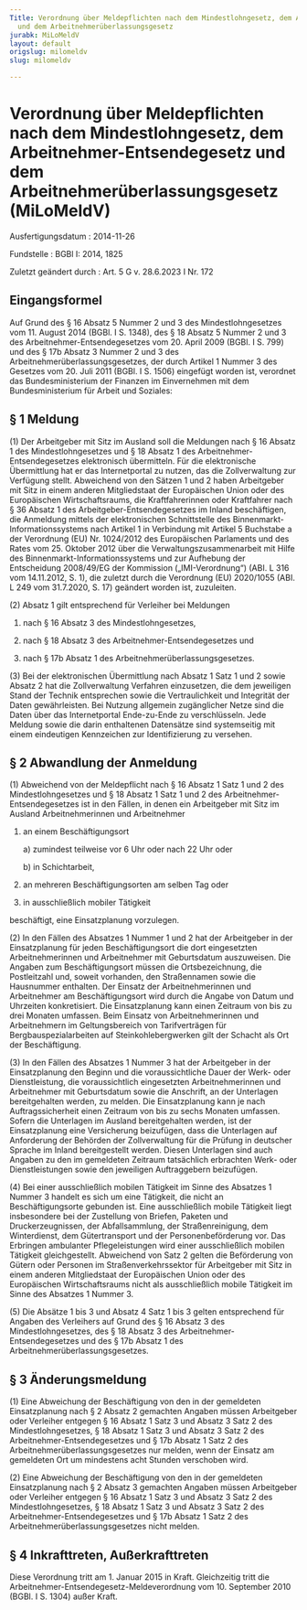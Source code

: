 ```yaml
---
Title: Verordnung über Meldepflichten nach dem Mindestlohngesetz, dem Arbeitnehmer-Entsendegesetz
  und dem Arbeitnehmerüberlassungsgesetz
jurabk: MiLoMeldV
layout: default
origslug: milomeldv
slug: milomeldv

---
```


# Verordnung über Meldepflichten nach dem Mindestlohngesetz, dem Arbeitnehmer-Entsendegesetz und dem Arbeitnehmerüberlassungsgesetz (MiLoMeldV)

Ausfertigungsdatum
:   2014-11-26

Fundstelle
:   BGBl I: 2014, 1825

Zuletzt geändert durch
:   Art. 5 G v. 28.6.2023 I Nr. 172


## Eingangsformel

Auf Grund des § 16 Absatz 5 Nummer 2 und 3 des Mindestlohngesetzes vom 11. August 2014 (BGBl. I S. 1348), des § 18 Absatz 5 Nummer 2 und 3 des Arbeitnehmer-Entsendegesetzes vom 20. April 2009 (BGBl. I S. 799) und des § 17b Absatz 3 Nummer 2 und 3 des Arbeitnehmerüberlassungsgesetzes, der durch Artikel 1 Nummer 3 des Gesetzes vom 20. Juli 2011 (BGBl. I S. 1506) eingefügt worden ist, verordnet das Bundesministerium der Finanzen im Einvernehmen mit dem Bundesministerium für Arbeit und Soziales:


## § 1 Meldung

(1) Der Arbeitgeber mit Sitz im Ausland soll die Meldungen nach § 16 Absatz 1 des Mindestlohngesetzes und § 18 Absatz 1 des Arbeitnehmer-Entsendegesetzes elektronisch übermitteln. Für die elektronische Übermittlung hat er das Internetportal zu nutzen, das die Zollverwaltung zur Verfügung stellt. Abweichend von den Sätzen 1 und 2 haben Arbeitgeber mit Sitz in einem anderen Mitgliedstaat der Europäischen Union oder des Europäischen Wirtschaftsraums, die Kraftfahrerinnen oder Kraftfahrer nach § 36 Absatz 1 des Arbeitgeber-Entsendegesetzes im Inland beschäftigen, die Anmeldung mittels der elektronischen Schnittstelle des Binnenmarkt-Informationssystems nach Artikel 1 in Verbindung mit Artikel 5 Buchstabe a der Verordnung (EU) Nr. 1024/2012 des Europäischen Parlaments und des Rates vom 25. Oktober 2012 über die Verwaltungszusammenarbeit mit Hilfe des Binnenmarkt-Informationssystems und zur Aufhebung der Entscheidung 2008/49/EG der Kommission („IMI-Verordnung“) (ABI. L 316 vom 14.11.2012, S. 1), die zuletzt durch die Verordnung (EU) 2020/1055 (ABI. L 249 vom 31.7.2020, S. 17) geändert worden ist, zuzuleiten.

(2) Absatz 1 gilt entsprechend für Verleiher bei Meldungen

1.  nach § 16 Absatz 3 des Mindestlohngesetzes,


2.  nach § 18 Absatz 3 des Arbeitnehmer-Entsendegesetzes und


3.  nach § 17b Absatz 1 des Arbeitnehmerüberlassungsgesetzes.




(3) Bei der elektronischen Übermittlung nach Absatz 1 Satz 1 und 2 sowie Absatz 2 hat die Zollverwaltung Verfahren einzusetzen, die dem jeweiligen Stand der Technik entsprechen sowie die Vertraulichkeit und Integrität der Daten gewährleisten. Bei Nutzung allgemein zugänglicher Netze sind die Daten über das Internetportal Ende-zu-Ende zu verschlüsseln. Jede Meldung sowie die darin enthaltenen Datensätze sind systemseitig mit einem eindeutigen Kennzeichen zur Identifizierung zu versehen.


## § 2 Abwandlung der Anmeldung

(1) Abweichend von der Meldepflicht nach § 16 Absatz 1 Satz 1 und 2 des Mindestlohngesetzes und § 18 Absatz 1 Satz 1 und 2 des Arbeitnehmer-Entsendegesetzes ist in den Fällen, in denen ein Arbeitgeber mit Sitz im Ausland Arbeitnehmerinnen und Arbeitnehmer

1.  an einem Beschäftigungsort

    a)  zumindest teilweise vor 6 Uhr oder nach 22 Uhr oder


    b)  in Schichtarbeit,





2.  an mehreren Beschäftigungsorten am selben Tag oder


3.  in ausschließlich mobiler Tätigkeit



beschäftigt, eine Einsatzplanung vorzulegen.

(2) In den Fällen des Absatzes 1 Nummer 1 und 2 hat der Arbeitgeber in der Einsatzplanung für jeden Beschäftigungsort die dort eingesetzten Arbeitnehmerinnen und Arbeitnehmer mit Geburtsdatum auszuweisen. Die Angaben zum Beschäftigungsort müssen die Ortsbezeichnung, die Postleitzahl und, soweit vorhanden, den Straßennamen sowie die Hausnummer enthalten. Der Einsatz der Arbeitnehmerinnen und Arbeitnehmer am Beschäftigungsort wird durch die Angabe von Datum und Uhrzeiten konkretisiert. Die Einsatzplanung kann einen Zeitraum von bis zu drei Monaten umfassen. Beim Einsatz von Arbeitnehmerinnen und Arbeitnehmern im Geltungsbereich von Tarifverträgen für Bergbauspezialarbeiten auf Steinkohlebergwerken gilt der Schacht als Ort der Beschäftigung.

(3) In den Fällen des Absatzes 1 Nummer 3 hat der Arbeitgeber in der Einsatzplanung den Beginn und die voraussichtliche Dauer der Werk- oder Dienstleistung, die voraussichtlich eingesetzten Arbeitnehmerinnen und Arbeitnehmer mit Geburtsdatum sowie die Anschrift, an der Unterlagen bereitgehalten werden, zu melden. Die Einsatzplanung kann je nach Auftragssicherheit einen Zeitraum von bis zu sechs Monaten umfassen. Sofern die Unterlagen im Ausland bereitgehalten werden, ist der Einsatzplanung eine Versicherung beizufügen, dass die Unterlagen auf Anforderung der Behörden der Zollverwaltung für die Prüfung in deutscher Sprache im Inland bereitgestellt werden. Diesen Unterlagen sind auch Angaben zu den im gemeldeten Zeitraum tatsächlich erbrachten Werk- oder Dienstleistungen sowie den jeweiligen Auftraggebern beizufügen.

(4) Bei einer ausschließlich mobilen Tätigkeit im Sinne des Absatzes 1 Nummer 3 handelt es sich um eine Tätigkeit, die nicht an Beschäftigungsorte gebunden ist. Eine ausschließlich mobile Tätigkeit liegt insbesondere bei der Zustellung von Briefen, Paketen und Druckerzeugnissen, der Abfallsammlung, der Straßenreinigung, dem Winterdienst, dem Gütertransport und der Personenbeförderung vor. Das Erbringen ambulanter Pflegeleistungen wird einer ausschließlich mobilen Tätigkeit gleichgestellt. Abweichend von Satz 2 gelten die Beförderung von Gütern oder Personen im Straßenverkehrssektor für Arbeitgeber mit Sitz in einem anderen Mitgliedstaat der Europäischen Union oder des Europäischen Wirtschaftsraums nicht als ausschließlich mobile Tätigkeit im Sinne des Absatzes 1 Nummer 3.

(5) Die Absätze 1 bis 3 und Absatz 4 Satz 1 bis 3 gelten entsprechend für Angaben des Verleihers auf Grund des § 16 Absatz 3 des Mindestlohngesetzes, des § 18 Absatz 3 des Arbeitnehmer-Entsendegesetzes und des § 17b Absatz 1 des Arbeitnehmerüberlassungsgesetzes.


## § 3 Änderungsmeldung

(1) Eine Abweichung der Beschäftigung von den in der gemeldeten Einsatzplanung nach § 2 Absatz 2 gemachten Angaben müssen Arbeitgeber oder Verleiher entgegen § 16 Absatz 1 Satz 3 und Absatz 3 Satz 2 des Mindestlohngesetzes, § 18 Absatz 1 Satz 3 und Absatz 3 Satz 2 des Arbeitnehmer-Entsendegesetzes und § 17b Absatz 1 Satz 2 des Arbeitnehmerüberlassungsgesetzes nur melden, wenn der Einsatz am gemeldeten Ort um mindestens acht Stunden verschoben wird.

(2) Eine Abweichung der Beschäftigung von den in der gemeldeten Einsatzplanung nach § 2 Absatz 3 gemachten Angaben müssen Arbeitgeber oder Verleiher entgegen § 16 Absatz 1 Satz 3 und Absatz 3 Satz 2 des Mindestlohngesetzes, § 18 Absatz 1 Satz 3 und Absatz 3 Satz 2 des Arbeitnehmer-Entsendegesetzes und § 17b Absatz 1 Satz 2 des Arbeitnehmerüberlassungsgesetzes nicht melden.


## § 4 Inkrafttreten, Außerkrafttreten

Diese Verordnung tritt am 1. Januar 2015 in Kraft. Gleichzeitig tritt die Arbeitnehmer-Entsendegesetz-Meldeverordnung vom 10. September 2010 (BGBl. I S. 1304) außer Kraft.

